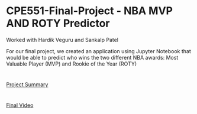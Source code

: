 # CPE551-Final-Project - NBA MVP AND ROTY Predictor
Worked with Hardik Veguru and Sankalp Patel

For our final project, we created an application using Jupyter Notebook that would be able to predict who wins the two different NBA awards: Most Valuable Player (MVP) and Rookie of the Year (ROTY)

# 
[Project Summary](./Summary/CPE551FinalProjectSummary.pdf)

# 
[Final Video](https://youtu.be/BI2hOSQGou4)

